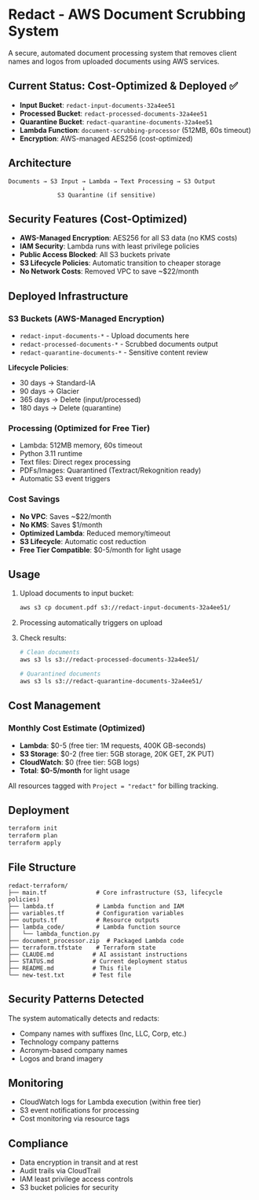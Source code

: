 # Redact - AWS Document Scrubbing System

A secure, automated document processing system that removes client names and logos from uploaded documents using AWS services.

## Current Status: Cost-Optimized & Deployed ✅

- **Input Bucket**: `redact-input-documents-32a4ee51`
- **Processed Bucket**: `redact-processed-documents-32a4ee51` 
- **Quarantine Bucket**: `redact-quarantine-documents-32a4ee51`
- **Lambda Function**: `document-scrubbing-processor` (512MB, 60s timeout)
- **Encryption**: AWS-managed AES256 (cost-optimized)

## Architecture

```
Documents → S3 Input → Lambda → Text Processing → S3 Output
                     ↓
              S3 Quarantine (if sensitive)
```

## Security Features (Cost-Optimized)

- **AWS-Managed Encryption**: AES256 for all S3 data (no KMS costs)
- **IAM Security**: Lambda runs with least privilege policies
- **Public Access Blocked**: All S3 buckets private
- **S3 Lifecycle Policies**: Automatic transition to cheaper storage
- **No Network Costs**: Removed VPC to save ~$22/month

## Deployed Infrastructure

### S3 Buckets (AWS-Managed Encryption)
- `redact-input-documents-*` - Upload documents here
- `redact-processed-documents-*` - Scrubbed documents output
- `redact-quarantine-documents-*` - Sensitive content review

**Lifecycle Policies**:
- 30 days → Standard-IA
- 90 days → Glacier
- 365 days → Delete (input/processed)
- 180 days → Delete (quarantine)

### Processing (Optimized for Free Tier)
- Lambda: 512MB memory, 60s timeout
- Python 3.11 runtime
- Text files: Direct regex processing
- PDFs/Images: Quarantined (Textract/Rekognition ready)
- Automatic S3 event triggers

### Cost Savings
- **No VPC**: Saves ~$22/month
- **No KMS**: Saves $1/month
- **Optimized Lambda**: Reduced memory/timeout
- **S3 Lifecycle**: Automatic cost reduction
- **Free Tier Compatible**: $0-5/month for light usage

## Usage

1. Upload documents to input bucket:
   ```bash
   aws s3 cp document.pdf s3://redact-input-documents-32a4ee51/
   ```

2. Processing automatically triggers on upload

3. Check results:
   ```bash
   # Clean documents
   aws s3 ls s3://redact-processed-documents-32a4ee51/
   
   # Quarantined documents
   aws s3 ls s3://redact-quarantine-documents-32a4ee51/
   ```

## Cost Management

### Monthly Cost Estimate (Optimized)
- **Lambda**: $0-5 (free tier: 1M requests, 400K GB-seconds)
- **S3 Storage**: $0-2 (free tier: 5GB storage, 20K GET, 2K PUT)
- **CloudWatch**: $0 (free tier: 5GB logs)
- **Total**: **$0-5/month** for light usage

All resources tagged with `Project = "redact"` for billing tracking.

## Deployment

```bash
terraform init
terraform plan
terraform apply
```

## File Structure

```
redact-terraform/
├── main.tf              # Core infrastructure (S3, lifecycle policies)
├── lambda.tf            # Lambda function and IAM
├── variables.tf         # Configuration variables
├── outputs.tf           # Resource outputs
├── lambda_code/         # Lambda function source
│   └── lambda_function.py
├── document_processor.zip  # Packaged Lambda code
├── terraform.tfstate    # Terraform state
├── CLAUDE.md           # AI assistant instructions
├── STATUS.md           # Current deployment status
├── README.md           # This file
└── new-test.txt        # Test file
```

## Security Patterns Detected

The system automatically detects and redacts:

- Company names with suffixes (Inc, LLC, Corp, etc.)
- Technology company patterns
- Acronym-based company names
- Logos and brand imagery

## Monitoring

- CloudWatch logs for Lambda execution (within free tier)
- S3 event notifications for processing
- Cost monitoring via resource tags

## Compliance

- Data encryption in transit and at rest
- Audit trails via CloudTrail
- IAM least privilege access controls
- S3 bucket policies for security